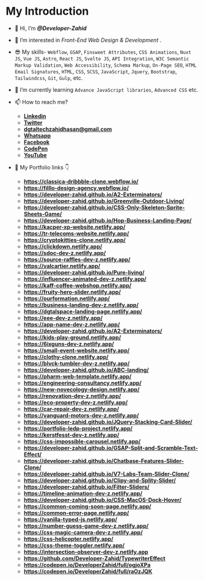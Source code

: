 # My Introduction #
- 👋 Hi, I’m ***@Developer-Zahid***
- 👀 I’m interested in *Front-End Web Design & Development* .
- 😎 My skills- `Webflow`, `GSAP`, `Finsweet Attributes`, `CSS Animations`, `Nuxt JS`, `Vue JS`, `Astro`, `React JS`, `Svelte JS`, `API Integration`, `W3C Semantic Markup Validation`, `Web Accessibility`, `Schema Markup`, `On-Page SEO`, `HTML Email Signatures`, `HTML`, `CSS`, `SCSS`, `JavaScript`, `Jquery`, `Bootstrap`, `Tailwindcss`, `Git`, `Gulp`, etc.
- 🌱 I’m currently learning ```Advance JavaScript libraries```, ```Advanced CSS``` etc.
- 📫 How to reach me?
  - **[Linkedin](https://www.linkedin.com/in/zahid-hasan-munna/ "My Linkedin Link")**
  - **[Twitter](https://x.com/ZahidHa45112113/ "My Twitter Link")**
  - **<dgtaltechzahidhasan@gmail.com>**
  - **[Whatsapp](https://wa.me/8801992409030/ "My Whatsapp Number")**
  - **[Facebook](https://www.facebook.com/coderexpertzahid/ "My Facebook Link")**
  - **[CodePen](https://codepen.io/DeveloperZahid "My Codepen Link")**
  - **[YouTube](https://www.youtube.com/@frontend-css-simplified/ "My YouTube Link")**
 
- 🔗 My Portfolio links 👇
  - **<https://classica-dribbble-clone.webflow.io/>**
  - **<https://filllo-design-agency.webflow.io/>**
  - **<https://developer-zahid.github.io/A2-Exterminators/>**
  - **<https://developer-zahid.github.io/Greenville-Outdoor-Living/>**
  - **<https://developer-zahid.github.io/CSS-Only-Skeleton-Sprite-Sheets-Game/>**
  - **<https://developer-zahid.github.io/Hop-Business-Landing-Page/>**
  - **<https://kacper-xp-website.netlify.app/>**
  - **<https://tr-telecoms-website.netlify.app/>**
  - **<https://cryptokitties-clone.netlify.app/>**
  - **<https://clickdown.netlify.app/>**
  - **<https://sdoc-dev-z.netlify.app/>**
  - **<https://source-raffles-dev-z.netlify.app/>**
  - **<https://valcartier.netlify.app/>**
  - **<https://developer-zahid.github.io/Pure-living/>**
  - **<https://influencer-animated-dev-z.netlify.app/>**
  - **<https://kaff-coffee-webshop.netlify.app/>**
  - **<https://fruity-hero-slider.netlify.app/>**
  - **<https://ourformation.netlify.app/>**
  - **<https://business-landing-dev-z.netlify.app/>**
  - **<https://dgtalspace-landing-page.netlify.app/>**
  - **<https://eee-dev-z.netlify.app/>**
  - **<https://app-name-dev-z.netlify.app/>**
  - **<https://developer-zahid.github.io/A2-Exterminators/>**
  - **<https://kids-play-ground.netlify.app/>**
  - **<https://6ixguns-dev-z.netlify.app/>**
  - **<https://small-event-website.netlify.app/>**
  - **<https://clothy-clone.netlify.app/>**
  - **<https://blvck-tumbler-dev-z.netlify.app/>**
  - **<https://developer-zahid.github.io/ABC-landing/>**
  - **<https://pharm-web-template.netlify.app/>**
  - **<https://engineering-consultancy.netlify.app/>**
  - **<https://new-novecology-design.netlify.app/>**
  - **<https://renovation-dev-z.netlify.app/>**
  - **<https://eco-property-dev-z.netlify.app/>**
  - **<https://car-repair-dev-z.netlify.app/>**
  - **<https://vanguard-motors-dev-z.netlify.app/>**
  - **<https://developer-zahid.github.io/JQuery-Stacking-Card-Slider/>**
  - **<https://portfolio-ledp-project.netlify.app/>**
  - **<https://kerstfesst-dev-z.netlify.app/>**
  - **<https://css-impossible-carousel.netlify.app/>**
  - **<https://developer-zahid.github.io/GSAP-Split-and-Scramble-Text-Effect/>**
  - **<https://developer-zahid.github.io/Chatbase-Features-Slider-Clone/>**
  - **<https://developer-zahid.github.io/V7-Labs-Team-Slider-Clone/>**
  - **<https://developer-zahid.github.io/Clipy-and-Splity-Slider/>**
  - **<https://developer-zahid.github.io/Filter-Sliders/>**
  - **<https://timeline-animation-dev-z.netlify.app/>**
  - **<https://developer-zahid.github.io/CSS-MacOS-Dock-Hover/>**
  - **<https://common-coming-soon-page.netlify.app/>**
  - **<https://common-error-page.netlify.app/>**
  - **<https://vanilla-typed-js.netlify.app/>**
  - **<https://number-guess-game-dev-z.netlify.app/>**
  - **<https://css-magic-camera-dev-z.netlify.app/>**
  - **<https://css-helicopter.netlify.app/>**
  - **<https://css-theme-toggler.netlify.app/>**
  - **<https://intersection-observer-dev-z.netlify.app>**
  - **<https://github.com/Developer-Zahid/TypewriterEffect>**
  - **<https://codepen.io/DeveloperZahid/full/ogjoXPa>**
  - **<https://codepen.io/DeveloperZahid/full/raOzJQK>**

<!---
Developer-Zahid/Developer-Zahid is a ✨ special ✨ repository because its `README.md` (this file) appears on your GitHub profile.
You can click the Preview link to take a look at your changes.
--->
